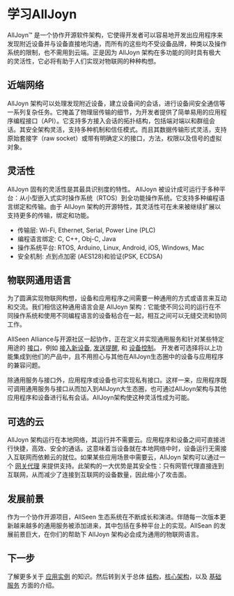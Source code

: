 # 学习AllJoyn

AllJoyn&trade; 是一个协作开源软件架构，它使得开发者可以容易地开发出应用程序来发现附近设备并与设备直接地沟通，而所有的这些均不受设备品牌，种类以及操作系统的限制，也不需用到云端。正是因为 AllJoyn 架构在多功能的同时具有极大的灵活性，它必将有助于人们实现对物联网的种种构想。

## 近端网络

AllJoyn 架构可以处理发现附近设备，建立设备间的会话，进行设备间安全通信等一系列复杂任务。它掩盖了物理层传输的细节，为开发者提供了简单易用的应用程序编程接口（API）。它支持多方接入会话的拓扑结构，包括端对端以和群组会话。其安全架构灵活，支持多种机制和信任模式。而且其数据传输形式灵活，支持原始套接字（raw socket）或带有明确定义的接口，方法，权限以及信号的虚拟对象。

## 灵活性

AllJoyn 固有的灵活性是其最具识别度的特性。 AllJoyn 被设计成可运行于多种平台：从小型嵌入式实时操作系统（RTOS）到全功能操作系统。它支持多种编程语言绑定和传输。由于 AllJoyn 架构的开源特性，其灵活性可在未来被继续扩展以支持更多的传输，绑定和功能。

* 传输层: Wi-Fi, Ethernet, Serial, Power Line (PLC)
* 编程语言绑定: C, C++, Obj-C, Java
* 操作系统平台: RTOS, Arduino, Linux, Android, iOS, Windows, Mac
* 安全机制: 点到点加密 (AES128)和验证(PSK, ECDSA)

## 物联网通用语言

为了圆满实现物联网构想，设备和应用程序之间需要一种通用的方式或语言来互动和交流。我们相信这种通用语言会是 AllJoyn 架构：它能使不同公司的运行在不同操作系统和使用不同编程语言的设备粘合在一起，相互之间可以无缝交流和协同工作。

AllSeen Alliance与开源社区一起协作，正在定义并实现通用服务和针对某些特定用途的 [接口][interfaces]，例如 [接入新设备][onboarding], [发送提醒][notifs], 和 [设备控制][controlpanel]。 开发者可选择将以上功能集成到他们的产品中，且不用担心与其他在AllJoyn生态圈中的设备与应用程序的兼容问题。

除通用服务与接口外，应用程序或设备也可实现私有接口。这样一来，应用程序既可调用通用服务与接口从而加入到AllJoyn大生态圈，也可通过AllJoyn架构与其他应用程序和设备进行私有会话。AllJoyn架构使这种灵活性成为可能。

## 可选的云

AllJoyn 架构运行在本地网络，其运行并不需要云。应用程序和设备之间可直接进行快捷，高效、安全的通话。这意味着当设备就在本地网络中时，设备运行无需接入互联网而依赖云的就位。如果某些应用场景中需要云，AllJoyn 架构可以通过一个 [网关代理][gateway-agent] 来提供支持。此架构的一大优势是其安全性：只有网管代理直接连到互联网，从而减少了连接到互联网的设备数量，因此缩小了攻击面。

## 发展前景

作为一个协作开源项目，AllSeen 生态系统在不断成长和演进。伴随每一次版本更新越来越多的通用服务被添加进来，其中包括在多种平台上的实现。AllSean 的发展前景巨大，在你们的帮助下 AllJoyn 架构必会成为通用的物联网语言。

## 下一步

了解更多关于 [应用实例][use-cases] 的知识。然后转到关于总体 [结构][arch]，[核心架构][core]，以及 [基础服务][services] 方面的介绍。

[interfaces]: /learn/core#busobject
[onboarding]: /learn/base-services/onboarding
[notifs]: /learn/base-services/notification
[controlpanel]: /learn/base-services/controlpanel
[gateway-agent]: https://wiki.allseenalliance.org/gateway/gatewayagent

[use-cases]: /learn/use-cases
[arch]: /learn/architecture
[core]: /learn/core
[services]: /learn/base-services
